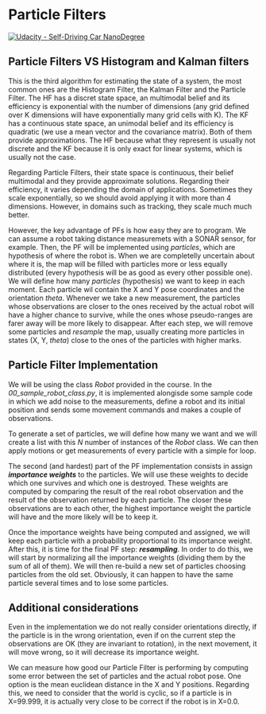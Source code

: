 # Particle Filters

[![Udacity - Self-Driving Car NanoDegree](https://s3.amazonaws.com/udacity-sdc/github/shield-carnd.svg)](http://www.udacity.com/drive)


## Particle Filters VS Histogram and Kalman filters
This is the third algorithm for estimating the state of a system, the most common ones are the Histogram Filter, the Kalman Filter and the Particle Filter. The HF has a discret state space, an multimodal belief and its efficiency is exponential with the number of dimensions (any grid defined over K dimensions will have exponentially many grid cells with K). The KF has a continuous state space, an unimodal belief and its efficiency is quadratic (we use a mean vector and the covariance matrix). Both of them provide approximations. The HF because what they represent is usually not discrete and the KF because it is only exact for linear systems, which is usually not the case.

Regarding Particle Filters, their state space is continuous, their belief multimodal and they provide approximate solutions. Regarding their efficiency, it varies depending the domain of applications. Sometimes they scale exponentially, so we should avoid applying it with more than 4 dimensions. However, in domains such as tracking, they scale much much better.

However, the key advantage of PFs is how easy they are to program. We can assume a robot taking distance measuremets with a SONAR sensor, for example. Then, the PF will be implemented using *particles*, which are hypothesis of where the robot is. When we are completelly uncertain about where it is, the map will be filled with particles more or less equally distributed (every hypothesis will be as good as every other possible one). We will define how many *particles* (hypothesis) we want to keep in each moment. Each particle wil contain the X and Y pose coordinates and the orientation *theta*. Whenever we take a new measurement, the particles whose observations are closer to the ones received by the actual robot will have a higher chance to survive, while the ones whose pseudo-ranges are farer away will be more likely to disappear. After each step, we will remove some particles and *resample* the map, usually creating more particles in states (X, Y, *theta*) close to the ones of the particles with higher marks.


## Particle Filter Implementation
We will be using the class *Robot* provided in the course. In the *00_sample_robot_class.py*, it is implemented alongisde some sample code in which we add noise to the measurements, define a robot and its initial position and sends some movement commands and makes a couple of observations.

To generate a set of particles, we will define how many we want and we will create a list with this *N* number of instances of the *Robot* class. We can then apply motions or get measurements of every particle with a simple for loop. 

The second (and hardest) part of the PF implementation consists in assign ***importance weights*** to the particles. We will use these weights to decide which one survives and which one is destroyed. These weights are computed by comparing the result of the real robot observation and the result of the observation returned by each particle. The closer these observations are to each other, the highest importance weight the particle will have and the more likely will be to keep it.

Once the importance weights have being computed and assigned, we will keep each particle with a probability proportional to its importance weight. After this, it is time for the final PF step: ***resampling***. In order to do this, we will start by normalizing all the importance weights (dividing them by the sum of all of them). We will then re-build a new set of particles choosing particles from the old set. Obviously, it can happen to have the same particle several times and to lose some particles.


## Additional considerations
Even in the implementation we do not really consider orientations directly, if the particle is in the wrong orientation, even if on the current step the observations are OK (they are invariant to rotation), in the next movement, it will move wrong, so it will decrease its importance weight.

We can measure how good our Particle Filter is performing by computing some error between the set of particles and the actual robot pose. One option is the mean euclidean distance in the X and Y positions. Regarding this, we need to consider that the world is cyclic, so if a particle is in X=99.999, it is actually very close to be correct if the robot is in X=0.0.
